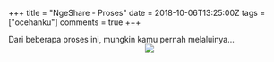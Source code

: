 +++
title = "NgeShare - Proses"
date = 2018-10-06T13:25:00Z
tags = ["ocehanku"]
comments = true
+++

<div style="text-align: justify;">Dari beberapa proses ini, mungkin kamu pernah melaluinya...<br />
<center><img border="0" data-original-height="1600" data-original-width="1281" src="https://4.bp.blogspot.com/-B0GV9QwgJd4/W7hVGQRmRNI/AAAAAAAARyo/w3UK1C6uKkE2mN6MsuYgiQL9C3Fwpk0IwCLcBGAs/s1600/proses.jpg" /></center></div>
